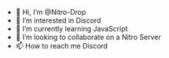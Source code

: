 - 👋 Hi, I’m @Nitro-Drop
- 👀 I’m interested in Discord 
- 🌱 I’m currently learning JavaScript
- 💞️ I’m looking to collaborate on a Nitro Server
- 📫 How to reach me Discord

